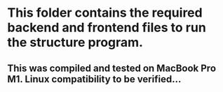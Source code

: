 # This folder contains the required backend and frontend files to run the structure program. 

## This was compiled and tested on MacBook Pro M1. Linux compatibility to be verified...
